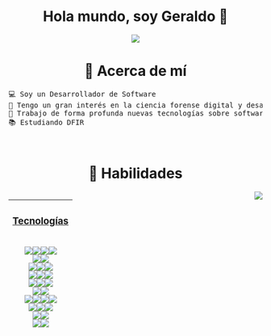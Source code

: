 <div align="center">
  <h1 align="center">
    Hola mundo, soy Geraldo 👋
  </h1>
</div>

<div align="center">
  <img src="https://camo.githubusercontent.com/5ac1a700d41a1c1fbd8ec4ee168a0be6566130d9e19b61a4c6c42f807761918c/68747470733a2f2f6d656469612e67697068792e636f6d2f6d656469612f436d72314f4d4a32464e3042322f67697068792e676966">
</div>

<h1 align="center">🚀 Acerca de mí</h1>
<pre>
💻 Soy un Desarrollador de Software
🌟 Tengo un gran interés en la ciencia forense digital y desarrollo de aplicaciones web
👯 Trabajo de forma profunda nuevas tecnologías sobre software y hardware
📚 Estudiando DFIR
</pre>

<br>
<h1 align="center">🧠 Habilidades</h1>
<img align='right' src='https://spotify-github-profile.vercel.app/api/view?uid=a0lk3dg7qm9pr6328x2epz0hx&cover_image=true&theme=default&show_offline=false&background_color=121212&interchange=false)](https://github.com/kittinan/spotify-github-profile'/>

| <h3 align='center' style='text-decoration: underline'> <u> Tecnologías </u> </h3>  <br>  <img src="https://img.shields.io/badge/Java-000?style=for-the-badge&logo=openjdk&logoColor=red"><img src="https://img.shields.io/badge/Dart-000?style=for-the-badge&logo=dart&logoColor=blue"><img src="https://img.shields.io/badge/JavaScript%20-000.svg?style=for-the-badge&logo=javascript&logoColor=yellow"><img src="https://img.shields.io/badge/python-000?style=for-the-badge&logo=python&logoColor=ffdd54">  <br>  <img src="https://img.shields.io/badge/HTML%20-000.svg?style=for-the-badge&logo=html5&logoColor=orange"><img src="https://img.shields.io/badge/CSS%20-000.svg?style=for-the-badge&logo=css3&logoColor=blue">  <br>  <img src="https://img.shields.io/badge/Bootstrap-000?style=for-the-badge&logo=bootstrap&logoColor=purple"><img src="https://img.shields.io/badge/Flutter-000?style=for-the-badge&logo=flutter&logoColor=34F3F9"><img src="https://img.shields.io/badge/Node.js-000?style=for-the-badge&logo=node.js&logoColor=green">  <br>  <img src="https://img.shields.io/badge/MongoDB-000?style=for-the-badge&logo=mongodb&logoColor=3CDF6B"><img src="https://img.shields.io/badge/MySQL-000?style=for-the-badge&logo=mysql&logoColor=005C84"><img src="https://img.shields.io/badge/Firebase-000?style=for-the-badge&logo=firebase&logoColor=yellow"><br><img src="https://img.shields.io/badge/GitHub-000?style=for-the-badge&logo=github&logoColor=white"><img src="https://img.shields.io/badge/GIT-000?style=for-the-badge&logo=git&logoColor=orange"><img src="https://img.shields.io/badge/VS_Code-000?style=for-the-badge&logo=visual%20studio%20code&logoColor=blue">  <br>  <img src="https://img.shields.io/badge/-Postman-000?style=for-the-badge&logo=Postman&logoColor=orange"><img src="https://img.shields.io/badge/Eclipse-000?style=for-the-badge&logo=eclipse&logoColor=2C2255">  <br>  <img src="https://img.shields.io/badge/IntelliJ_IDEA-000000.svg?style=for-the-badge&logo=intellij-idea&logoColor=white"><img src="https://img.shields.io/badge/-Jira-000?style=for-the-badge&logo=Jira&logoColor=blue"><img src="https://img.shields.io/badge/Windows-000?style=for-the-badge&logo=windows&logoColor=45D8DD"><img src="https://img.shields.io/badge/Notion-000000?style=for-the-badge&logo=notion&logoColor=white">  <br>  <img src="https://img.shields.io/badge/Wix-000?style=for-the-badge&logo=wix&logoColor=white"><img src="https://img.shields.io/badge/Wordpress-000?style=for-the-badge&logo=wordpress&logoColor=white"><img src="https://img.shields.io/badge/Miro-000?style=for-the-badge&logo=Miro&logoColor=yellow">  <br>  <img src="https://img.shields.io/badge/Figma-000?style=for-the-badge&logo=figma&logoColor=purple"><img src="https://img.shields.io/badge/Canva-000.svg?&style=for-the-badge&logo=Canva&logoColor=2BB1B5">  <br>  <img src="https://img.shields.io/badge/InVision-000?style=for-the-badge&logo=InVision&logoColor=pink"><img src="https://img.shields.io/badge/Trello-000?style=for-the-badge&logo=trello&logoColor=blue">
|---|
